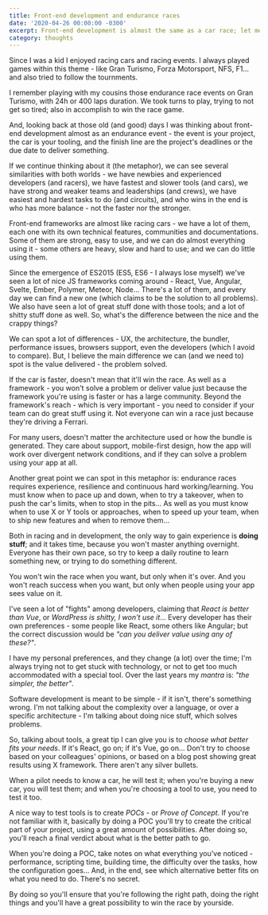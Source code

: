 ```yaml
---
title: Front-end development and endurance races
date: '2020-04-26 00:00:00 -0300'
excerpt: Front-end development is almost the same as a car race; let me show you why.
category: thoughts
---
```


Since I was a kid I enjoyed racing cars and racing events. I always played games within this theme - like Gran Turismo, Forza Motorsport, NFS, F1... and also tried to follow the tournments.

I remember playing with my cousins those endurance race events on Gran Turismo, with 24h or 400 laps duration. We took turns to play, trying to not get so tired; also in accomplish to win the race game.

And, looking back at those old (and good) days I was thinking about front-end development almost as an endurance event - the event is your project, the car is your tooling, and the finish line are the project's deadlines or the due date to deliver something.

If we continue thinking about it (the metaphor), we can see several similarities with both worlds - we have newbies and experienced developers (and racers), we have fastest and slower tools (and cars), we have strong and weaker teams and leaderships (and crews), we have easiest and hardest tasks to do (and circuits), and who wins in the end is who has more balance - not the faster nor the stronger.

Front-end frameworks are almost like racing cars - we have a lot of them, each one with its own technical features, communities and documentations. Some of them are strong, easy to use, and we can do almost everything using it - some others are heavy, slow and hard to use; and we can do little using them.

Since the emergence of ES2015 (ES5, ES6 - I always lose myself) we've seen a lot of nice JS frameworks coming around - React, Vue, Angular, Svelte, Ember, Polymer, Meteor, Node... There's a lot of them, and every day we can find a new one (which claims to be the solution to all problems). We also have seen a lot of great stuff done with those tools; and a lot of shitty stuff done as well. So, what's the difference between the nice and the crappy things?

We can spot a lot of differences - UX, the architecture, the bundler, performance issues, browsers support, even the developers (which I avoid to compare). But, I believe the main difference we can (and we need to) spot is the value delivered - the problem solved.

If the car is faster, doesn't mean that it'll win the race. As well as a framework - you won't solve a problem or deliver value just because the framework you're using is faster or has a large community. Beyond the framework's reach - which is very important - you need to consider if your team can do great stuff using it. Not everyone can win a race just because they're driving a Ferrari.

For many users, doesn't matter the architecture used or how the bundle is generated. They care about support, mobile-first design, how the app will work over divergent network conditions, and if they can solve a problem using your app at all.

Another great point we can spot in this metaphor is: endurance races requires experience, resilience and continuous hard working/learning. You must know when to pace up and down, when to try a takeover, when to push the car's limits, when to stop in the pits... As well as you must know when to use X or Y tools or approaches, when to speed up your team, when to ship new features and when to remove them...

Both in racing and in development, the only way to gain experience is **doing stuff**; and it takes time, because you won't master anything overnight. Everyone has their own pace, so try to keep a daily routine to learn something new, or trying to do something different.

You won't win the race when you want, but only when it's over. And you won't reach success when you want, but only when people using your app sees value on it.

I've seen a lot of "fights" among developers, claiming that _React is better than Vue_, or _WordPress is shitty, I won't use it_... Every developer has their own preferences - some people like React, some others like Angular; but the correct discussion would be _"can you deliver value using any of these?"_.

I have my personal preferences, and they change (a lot) over the time; I'm always trying not to get stuck with technology, or not to get too much accommodated with a special tool. Over the last years my _mantra_ is: _"the simpler, the better"_.

Software development is meant to be simple - if it isn't, there's something wrong. I'm not talking about the complexity over a language, or over a specific architecture - I'm talking about doing nice stuff, which solves problems.

So, talking about tools, a great tip I can give you is to _choose what better fits your needs_. If it's React, go on; if it's Vue, go on... Don't try to choose based on your colleagues' opinions, or based on a blog post showing great results using X framework. There aren't any silver bullets.

When a pilot needs to know a car, he will test it; when you're buying a new car, you will test them; and when you're choosing a tool to use, you need to test it too.

A nice way to test tools is to create _POCs_ - or _Prove of Concept_. If you're not familiar with it, basically by doing a POC you'll try to create the critical part of your project, using a great amount of possibilities. After doing so, you'll reach a final verdict about what is the better path to go.

When you're doing a POC, take notes on what everything you've noticed - performance, scripting time, building time, the difficulty over the tasks, how the configuration goes... And, in the end, see which alternative better fits on what you need to do. There's no secret.

By doing so you'll ensure that you're following the right path, doing the right things and you'll have a great possibility to win the race by yourside.
